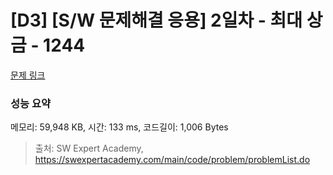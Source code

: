 # [D3] [S/W 문제해결 응용] 2일차 - 최대 상금 - 1244 

[문제 링크](https://swexpertacademy.com/main/code/problem/problemDetail.do?contestProbId=AV15Khn6AN0CFAYD) 

### 성능 요약

메모리: 59,948 KB, 시간: 133 ms, 코드길이: 1,006 Bytes



> 출처: SW Expert Academy, https://swexpertacademy.com/main/code/problem/problemList.do